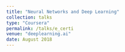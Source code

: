 ```yaml
---
title: "Neural Networks and Deep Learning"
collection: talks
type: "Coursera"
permalink: /talks/e_certi
venue: "deeplearning.ai"
date: August 2018
---
```

